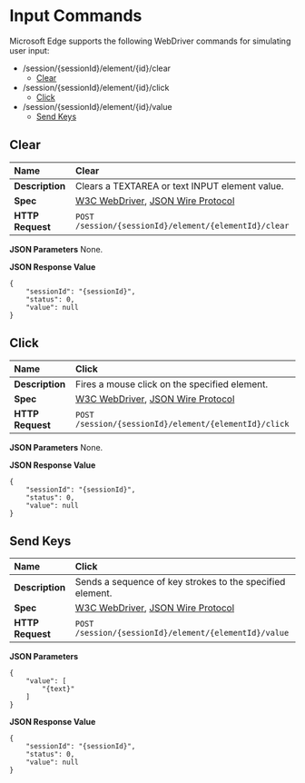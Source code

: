 # Input Commands
Microsoft Edge supports the following WebDriver commands for simulating user input:

- /session/{sessionId}/element/{id}/clear
  -  [Clear](#clear)
- /session/{sessionId}/element/{id}/click
  -  [Click](#click)
- /session/{sessionId}/element/{id}/value
  -  [Send Keys](#send-keys)

## Clear

| **Name** | Clear |
| :------- | :---------- |
| **Description** | Clears a TEXTAREA or text INPUT element value. |
| **Spec** | [W3C WebDriver](https://w3c.github.io/webdriver/webdriver-spec.html#clear), [JSON Wire Protocol](https://code.google.com/p/selenium/wiki/JsonWireProtocol#/session/:sessionId/element/:id/clear) |
| **HTTP Request** | `POST /session/{sessionId}/element/{elementId}/clear` |

**JSON Parameters**
None.

**JSON Response Value**
```
{
    "sessionId": "{sessionId}",
    "status": 0,
    "value": null
}
```

## Click

| **Name** | Click |
| :------- | :---------- |
| **Description** | Fires a mouse click on the specified element. |
| **Spec** | [W3C WebDriver](https://w3c.github.io/webdriver/webdriver-spec.html#click), [JSON Wire Protocol](https://code.google.com/p/selenium/wiki/JsonWireProtocol#/session/:sessionId/element/:id/click) |
| **HTTP Request** | `POST /session/{sessionId}/element/{elementId}/click` |

**JSON Parameters**
None.

**JSON Response Value**
```
{
    "sessionId": "{sessionId}",
    "status": 0,
    "value": null
}
```

## Send Keys

| **Name** | Click |
| :------- | :---------- |
| **Description** | Sends a sequence of key strokes to the specified element. |
| **Spec** | [W3C WebDriver](https://w3c.github.io/webdriver/webdriver-spec.html#sendkeys), [JSON Wire Protocol](https://code.google.com/p/selenium/wiki/JsonWireProtocol#/session/:sessionId/element/:id/value) |
| **HTTP Request** | `POST /session/{sessionId}/element/{elementId}/value` |

**JSON Parameters**
```
{
    "value": [
        "{text}"
    ]
}
```

**JSON Response Value**
```
{
    "sessionId": "{sessionId}",
    "status": 0,
    "value": null
}
```
